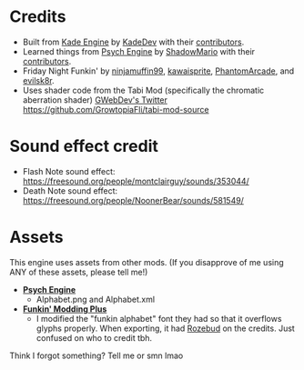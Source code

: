 # Credits
- Built from [Kade Engine](https://github.com/KadeDev/Kade-Engine) by [KadeDev](https://github.com/KadeDev) with their [contributors](https://github.com/KadeDev/Kade-Engine/graphs/contributors).
- Learned things from [Psych Engine](https://github.com/ShadowMario/FNF-PsychEngine) by [ShadowMario](https://github.com/ShadowMario) with their [contributors](https://github.com/ShadowMario/FNF-PsychEngine/graphs/contributors).
- Friday Night Funkin' by [ninjamuffin99](https://twitter.com/ninja_muffin99), [kawaisprite](https://twitter.com/kawaisprite), [PhantomArcade](https://twitter.com/phantomarcade3k), and [evilsk8r](https://twitter.com/evilsk8r).
- Uses shader code from the Tabi Mod (specifically the chromatic aberration shader)
[GWebDev's Twitter](https://twitter.com/GWebDevFNF) <br>
<https://github.com/GrowtopiaFli/tabi-mod-source>

# Sound effect credit
- Flash Note sound effect: <https://freesound.org/people/montclairguy/sounds/353044/>
- Death Note sound effect: <https://freesound.org/people/NoonerBear/sounds/581549/>

# Assets
This engine uses assets from other mods. (If you disapprove of me using ANY of these assets, please tell me!)

- [**Psych Engine**](https://github.com/ShadowMario/FNF-PsychEngine)
    - Alphabet.png and Alphabet.xml
- [**Funkin' Modding Plus**](https://github.com/FunkinModdingPlus/ModdingPlus)
    - I modified the "funkin alphabet" font they had so that it overflows glyphs properly. When exporting, it had [Rozebud](https://twitter.com/helpme_thebigt) on the credits. Just confused on who to credit tbh.

Think I forgot something? Tell me or smn lmao
